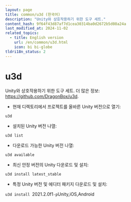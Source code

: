 ```yaml
---
layout: page
title: common/u3d (한국어)
description: "Unity와 상호작용하기 위한 도구 세트."
content_hash: 9f64f43d87af7d1cea30314ba0d2672b5d08a24a
last_modified_at: 2024-11-02
related_topics:
  - title: English version
    url: /en/common/u3d.html
    icon: bi bi-globe
tldri18n_status: 2
---
```

# u3d

Unity와 상호작용하기 위한 도구 세트.
더 많은 정보: <https://github.com/DragonBox/u3d>.

- 현재 디렉토리에서 프로젝트를 올바른 Unity 버전으로 열기:

`u3d`

- 설치된 Unity 버전 나열:

`u3d list`

- 다운로드 가능한 Unity 버전 나열:

`u3d available`

- 최신 안정 버전의 Unity 다운로드 및 설치:

`u3d install latest_stable`

- 특정 Unity 버전 및 에디터 패키지 다운로드 및 설치:

`u3d install `<span class="tldr-var badge badge-pill bg-dark-lm bg-white-dm text-white-lm text-dark-dm font-weight-bold">2021.2.0f1</span>` -p `<span class="tldr-var badge badge-pill bg-dark-lm bg-white-dm text-white-lm text-dark-dm font-weight-bold">Unity,iOS,Android</span>
